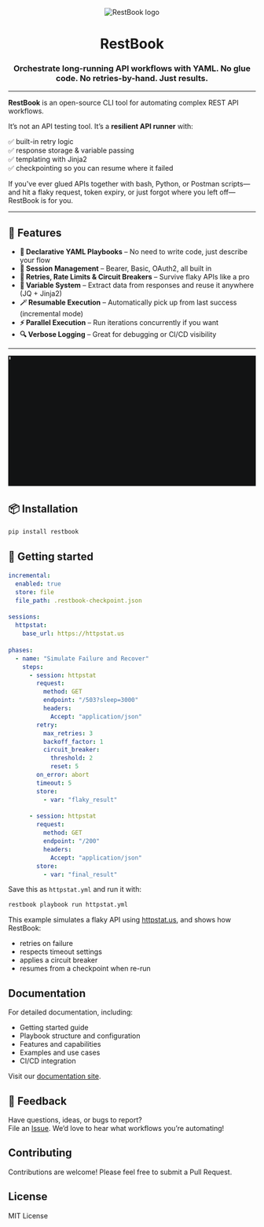 <p align="center">
  <img alt="RestBook logo" src="https://github.com/user-attachments/assets/191aa5e8-a672-492f-8596-8ae83ba23706" />
</p>

<h1 align="center">RestBook</h1>
<h3 align="center">Orchestrate long-running API workflows with YAML. No glue code. No retries-by-hand. Just results.</h3>

---

**RestBook** is an open-source CLI tool for automating complex REST API workflows.

It’s not an API testing tool. It’s a **resilient API runner** with:

✅ built-in retry logic  
✅ response storage & variable passing  
✅ templating with Jinja2  
✅ checkpointing so you can resume where it failed

If you've ever glued APIs together with bash, Python, or Postman scripts—and hit a flaky request, token expiry, or just forgot where you left off—RestBook is for you.

---

## 🚀 Features

- **📘 Declarative YAML Playbooks** – No need to write code, just describe your flow
- **🔐 Session Management** – Bearer, Basic, OAuth2, all built in
- **🔁 Retries, Rate Limits & Circuit Breakers** – Survive flaky APIs like a pro
- **🧠 Variable System** – Extract data from responses and reuse it anywhere (JQ + Jinja2)
- **🪄 Resumable Execution** – Automatically pick up from last success (incremental mode)
- **⚡️ Parallel Execution** – Run iterations concurrently if you want
- **🔍 Verbose Logging** – Great for debugging or CI/CD visibility

---

<p align="center">
  <img src="assets/demo.gif" alt="RestBook retry and checkpointing demo" width="800" />
</p>

## 📦 Installation

```bash
pip install restbook
```

## 📖 Getting started

```yaml
incremental:
  enabled: true
  store: file
  file_path: .restbook-checkpoint.json

sessions:
  httpstat:
    base_url: https://httpstat.us

phases:
  - name: "Simulate Failure and Recover"
    steps:
      - session: httpstat
        request:
          method: GET
          endpoint: "/503?sleep=3000"
          headers:
            Accept: "application/json"
        retry:
          max_retries: 3
          backoff_factor: 1
          circuit_breaker:
            threshold: 2
            reset: 5
        on_error: abort
        timeout: 5
        store:
          - var: "flaky_result"

      - session: httpstat
        request:
          method: GET
          endpoint: "/200"
          headers:
            Accept: "application/json"
        store:
          - var: "final_result"
```

Save this as `httpstat.yml` and run it with:
```bash
restbook playbook run httpstat.yml
```

This example simulates a flaky API using [httpstat.us](https://httpstat.us), and shows how RestBook:
- retries on failure
- respects timeout settings
- applies a circuit breaker
- resumes from a checkpoint when re-run

## Documentation

For detailed documentation, including:
- Getting started guide
- Playbook structure and configuration
- Features and capabilities
- Examples and use cases
- CI/CD integration

Visit our [documentation site](https://shalev007.github.io/restbook/).

## 💬 Feedback

Have questions, ideas, or bugs to report?  
File an [Issue](https://github.com/shalev007/restbook/issues).
We’d love to hear what workflows you’re automating!

## Contributing

Contributions are welcome! Please feel free to submit a Pull Request.

## License

MIT License

